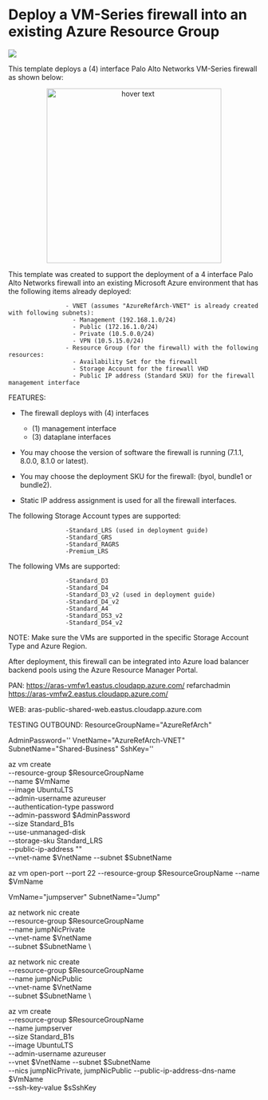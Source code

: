 # Deploy a VM-Series firewall into an existing Azure Resource Group

[<img src="http://azuredeploy.net/deploybutton.png"/>](https://portal.azure.com/#create/Microsoft.Template/uri/https%3A%2F%2Fraw.githubusercontent.com%2Fpaloaltonetworks%2Freferencearchitectures%2Fmaster%2FAzure-1FW-4-interfaces-existing-environment%2FAzureDeploy.json)

This template deploys a (4) interface Palo Alto Networks VM-Series firewall as shown below:

<p align="center">
  <img src="./Azure-1FW-4-interfaces.png" width="350" title="hover text">
</p>



This template was created to support the deployment of a 4 interface Palo Alto Networks firewall into an existing Microsoft Azure environment that has the following items already deployed:

                    - VNET (assumes "AzureRefArch-VNET" is already created with following subnets):
                      - Management (192.168.1.0/24)
                      - Public (172.16.1.0/24)
                      - Private (10.5.0.0/24)
                      - VPN (10.5.15.0/24)
                    - Resource Group (for the firewall) with the following resources:
                      - Availability Set for the firewall
                      - Storage Account for the firewall VHD
                      - Public IP address (Standard SKU) for the firewall management interface
                    
            
FEATURES:
- The firewall deploys with (4) interfaces
  - (1) management interface 
  - (3) dataplane interfaces
  
- You may choose the version of software the firewall is running (7.1.1, 8.0.0, 8.1.0 or latest).
- You may choose the deployment SKU for the firewall: (byol, bundle1 or bundle2).
- Static IP address assignment is used for all the firewall interfaces.


The following Storage Account types are supported:

                    -Standard_LRS (used in deployment guide)
                    -Standard_GRS
                    -Standard_RAGRS
                    -Premium_LRS
                    
The following VMs are supported:

                    -Standard_D3
                    -Standard_D4
                    -Standard_D3_v2 (used in deployment guide)
                    -Standard_D4_v2
                    -Standard_A4
                    -Standard_DS3_v2
                    -Standard_DS4_v2
        
NOTE: Make sure the VMs are supported in the specific Storage Account Type and Azure Region.

After deployment, this firewall can be integrated into Azure load balancer backend pools using the Azure Resource Manager Portal.

PAN:
https://aras-vmfw1.eastus.cloudapp.azure.com/
refarchadmin
https://aras-vmfw2.eastus.cloudapp.azure.com/

WEB:
aras-public-shared-web.eastus.cloudapp.azure.com

TESTING 
OUTBOUND:
ResourceGroupName="AzureRefArch"

AdminPassword=''
VnetName="AzureRefArch-VNET"
SubnetName="Shared-Business"
SshKey=''

az vm create \
    --resource-group $ResourceGroupName \
    --name $VmName \
    --image UbuntuLTS \
    --admin-username azureuser \
    --authentication-type password \
    --admin-password $AdminPassword \
    --size Standard_B1s \
    --use-unmanaged-disk \
    --storage-sku Standard_LRS \
    --public-ip-address "" \
    --vnet-name $VnetName --subnet $SubnetName

az vm open-port --port 22 --resource-group $ResourceGroupName --name $VmName

VmName="jumpserver"
SubnetName="Jump"

az network nic create \
    --resource-group $ResourceGroupName \
    --name jumpNicPrivate \
    --vnet-name $VnetName \
    --subnet $SubnetName \

az network nic create \
    --resource-group $ResourceGroupName \
    --name jumpNicPublic \
    --vnet-name $VnetName \
    --subnet $SubnetName \  

az vm create \
    --resource-group $ResourceGroupName \
    --name jumpserver \
    --size Standard_B1s \
    --image UbuntuLTS \
    --admin-username azureuser \
    --vnet $VnetName --subnet $SubnetName \
    --nics jumpNicPrivate, jumpNicPublic
    --public-ip-address-dns-name $VmName \
    --ssh-key-value $sSshKey
